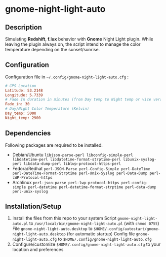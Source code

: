 # gnome-night-light-auto
## Description
Simulating **Redshift**, **f.lux** behavior with **Gnome** Night Light plugin. While leaving the plugin always on, the script intend to manage the color temperature depending on the sunset/sunrise.

## Configuration
Configuration file in `~/.config/gnome-night-light-auto.cfg` :

```ini
# GPS Location
Latitude: 53.2148
Longitude: 5.7339 
# Fade In duration in minutes (from Day temp to Night temp or vice versa)
Fade_in: 30
# Day/Night Color Temperature (Kelvin)
Day_temp: 5000
Night_temp: 2900
```

## Dependencies
Following packages are required to be installed. 

- Debian/Ubuntu
`libjson-parse-perl libconfig-simple-perl libdatetime-perl libdatetime-format-strptime-perl libunix-syslog-perl libdata-dump-perl liblwp-protocol-https-perl`
- Fedora/Redhat
`perl-JSON-Parse perl-Config-Simple perl-DateTime perl-DateTime-Format-Strptime perl-Unix-Syslog perl-Data-Dump perl-LWP-Protocol-https`
- Archlinux
`perl-json-parse perl-lwp-protocol-https perl-config-simple perl-datetime perl-datetime-format-strptime perl-data-dump perl-unix-syslog`

## Installation/Setup
1. Install the files from this repo to your system
 Script `gnome-night-light-auto.pl` to `/usr/local/bin/gnome-night-light-auto.pl` (with `chmod 0755`)
 File `gnome-night-light-auto.desktop` to `$HOME/.config/autostart/gnome-night-light-auto.desktop` (for automatic startup)
 Config file `gnome-night-light-auto.cfg` to `$HOME/.config/gnome-night-light-auto.cfg`
2. Configure/customize `$HOME/.config/gnome-night-light-auto.cfg` to your location and preferences
